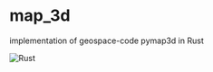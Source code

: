 # map_3d
implementation of geospace-code pymap3d in Rust

![Rust](https://github.com/gberrante/map_3d/workflows/Rust/badge.svg)
